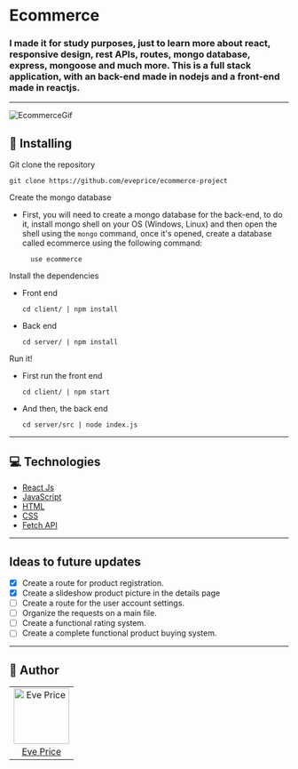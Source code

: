 # Ecommerce

### I made it for study purposes, just to learn more about react, responsive design, rest APIs, routes, mongo database, express, mongoose and much more. This is a full stack application, with an back-end made in nodejs and a front-end made in reactjs. 
---

![EcommerceGif](https://github.com/eveprice/ecommerce-project/blob/main/ecommerce-gif.gif)

## 💾 Installing 

Git clone the repository

```
git clone https://github.com/eveprice/ecommerce-project
```

Create the mongo database

  - First, you will need to create a mongo database for the back-end, to do it, install mongo shell on your OS (Windows, Linux) and then open the shell using the <code>mongo</code> command, once it's opened, create a database called ecommerce using the following command:
    
    ```
      use ecommerce
    ```

Install the dependencies

  - Front end
    ```
    cd client/ | npm install
    ```
  
  - Back end
    ```
    cd server/ | npm install
    ```

Run it!

 - First run the front end
    ```
    cd client/ | npm start
    ```
  
  - And then, the back end
    ```
    cd server/src | node index.js
    ```
    
---

## 💻 Technologies

- [React Js](https://developer.mozilla.org/en-US/docs/Web/API/Fetch_API)
- [JavaScript](https://www.javascript.com/)
- [HTML](https://html.spec.whatwg.org/multipage/)
- [CSS](https://devdocs.io/css/)
- [Fetch API](https://developer.mozilla.org/en-US/docs/Web/API/Fetch_API)

---

## Ideas to future updates

- [X] Create a route for product registration.
- [X] Create a slideshow product picture in the details page 
- [ ] Create a route for the user account settings.
- [ ] Organize the requests on a main file.
- [ ] Create a functional rating system.
- [ ] Create a complete functional product buying system.

---

## 📖 Author
<table>
  <tr>
    <td  align=center>
        <img src="https://avatars.githubusercontent.com/u/90803853?v=4" width="100px" alt="Eve Price">
        <a href="https://github.com/eveprice">
          <br>
            Eve Price
          </br>
        </a>
    </td>
  </tr>
</table>
